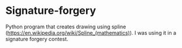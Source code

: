 # Signature-forgery

Python program that creates drawing using spline (https://en.wikipedia.org/wiki/Spline_(mathematics)).
I was using it in a signature forgery contest.
